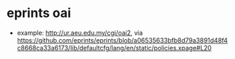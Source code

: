 # eprints oai

* example: http://ur.aeu.edu.my/cgi/oai2, via https://github.com/eprints/eprints/blob/a06535633bfb8d79a3891d48f4c8668ca33a6173/lib/defaultcfg/lang/en/static/policies.xpage#L20
